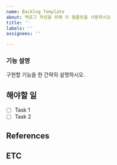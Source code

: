 ```yaml
---
name: Backlog Template
about: 백로그 작성을 위해 이 템플릿을 사용하시오
title: ''
labels: ''
assignees: ''

---
```


### 기능 설명


구현할 기능을 한 간략히 설명하시오.


## 해야할 일

- [ ] Task 1
- [ ] Task 2

## References

## ETC
